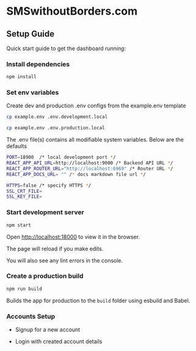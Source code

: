 # SMSwithoutBorders.com

## Setup Guide

Quick start guide to get the dashboard *running*:

### Install dependencies

```bash
npm install
```

### Set env variables

Create dev and production .env configs from the example.env template

```bash
cp example.env .env.development.local

cp example.env .env.production.local

```

The .env file(s) contains all modifiable system variables. Below are the defaults

```bash
PORT=18900  /* local development port */
REACT_APP_API_URL=http://localhost:9000 /* Backend API URL */
REACT_APP_ROUTER_URL="http://localhost:6969" /* Router URL */
REACT_APP_DOCS_URL= "" /* docs markdown file url */

HTTPS=false /* specify HTTPS */
SSL_CRT_FILE=
SSL_KEY_FILE=
```

### Start development server

```bash
npm start
```

Open [http://localhost:18000](http://localhost:18000) to view it in the browser.

The page will reload if you make edits.

You will also see any lint errors in the console.

### Create a production build

```bash
npm run build
```

Builds the app for production to the `build` folder using esbuild and Babel.

### Accounts Setup

- Signup for a new account

- Login with created account details
